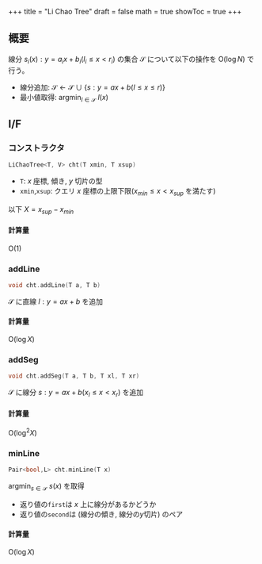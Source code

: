 +++
title = "Li Chao Tree"
draft = false
math = true
showToc = true
+++

## 概要

線分 $s _ i(x): y = a _ i x + b _ i (l _ i \le x \lt r _ i)$ の集合 $\mathcal{S}$ について以下の操作を $\mathrm{O}(\log N)$ で行う。

- 線分追加: $\mathcal{S} \leftarrow \mathcal{S} \cup \lbrace s:y=ax+b (l \le x \le r) \rbrace$
- 最小値取得: $\mathrm{argmin}_{l \in \mathcal{S}}\ l(x)$

## I/F

### コンストラクタ

```cpp
LiChaoTree<T, V> cht(T xmin, T xsup)
```

- `T`: $x$ 座標, 傾き, $y$ 切片の型
- `xmin`,`xsup`: クエリ $x$ 座標の上限下限($x _ {min} \le x \lt x _ {sup}$ を満たす)

以下 $X = x _ {sup} - x _ {min}$

#### 計算量

$\mathrm{O}(1)$

### addLine

```cpp
void cht.addLine(T a, T b)
```

$\mathcal{S}$ に直線 $l: y=ax+b$ を追加

#### 計算量

$\mathrm{O}(\log X)$

### addSeg

```cpp
void cht.addSeg(T a, T b, T xl, T xr)
```

$\mathcal{S}$ に線分 $s: y=ax+b (x _ l \le x \lt x _ r)$ を追加

#### 計算量

$\mathrm{O}(\log^2 X)$

### minLine

```cpp
Pair<bool,L> cht.minLine(T x)
```

$\mathrm{argmin}_{s \in \mathcal{S}}\ s(x)$ を取得  

- 返り値の`first`は $x$ 上に線分があるかどうか
- 返り値の`second`は (線分の傾き, 線分の$y$切片) のペア

#### 計算量

$\mathrm{O}(\log X)$
